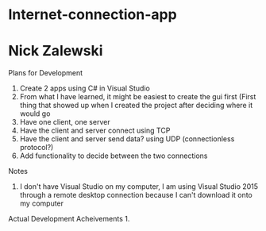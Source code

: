 # Internet-connection-app
# Nick Zalewski

Plans for Development
1. Create 2 apps using C# in Visual Studio
2. From what I have learned, it might be easiest to create the gui first (First thing that showed up when I created the project after deciding where it would go
3. Have one client, one server
4. Have the client and server connect using TCP
5. Have the client and server send data? using UDP (connectionless protocol?)
6. Add functionality to decide between the two connections

Notes
1. I don't have Visual Studio on my computer, I am using Visual Studio 2015 through a remote desktop connection because I can't download it onto my computer


Actual Development Acheivements
1. 
